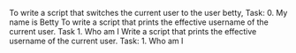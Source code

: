To write a script that switches the current user to the user betty, Task: 0. My name is Betty
To write a script that prints the effective username of the current user. Task 1. Who am I
Write a script that prints the effective username of the current user. Task: 1. Who am I
